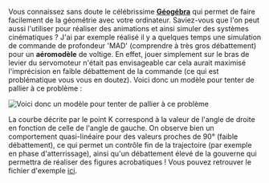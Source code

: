 Vous connaissez sans doute le célébrissime **[Géogébra](https://fr.wikipedia.org/wiki/GeoGebra)** qui permet de faire facilement de la géométrie avec votre ordinateur. Saviez-vous que l'on peut aussi l'utiliser pour réaliser des animations et ainsi simuler des systèmes cinématiques ? J'ai par exemple réalisé il y a quelques temps une simulation de commande de profondeur 'MAD' (comprendre à très gros débattement) pour un **aéromodèle** de voltige. En effet, jouer simplement sur le bras de levier du servomoteur n'était pas envisageable car cela aurait maximisé l'imprécision en faible débattement de la commande (ce qui est problématique vous vous en doutez). Voici donc un modèle pour tenter de pallier à ce problème : 

![Voici donc un modèle pour tenter de pallier à ce problème][1] 

La courbe décrite par le point K correspond à la valeur de l'angle de droite en fonction de celle de l'angle de gauche. On observe bien un comportement quasi-linéaire pour des valeurs proches de 90° (faible débattement), ce qui permet un contrôle fin de la trajectoire (par exemple en phase d'atterrissage), ainsi qu'un débattement élevé de la gouverne qui permettra de réaliser des figures acrobatiques ! Vous pouvez retrouver le fichier d'exemple [ici][2].

 [1]: http://sivigik.com/wp-content/uploads/2016/01/54287_anim_rapide2.gif
 [2]: http://sivigik.com/rsrc/profondeurMAD.ggb
